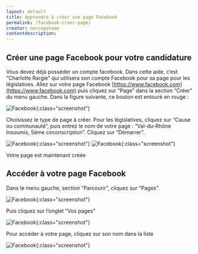 ```yaml
---
layout: default
title: Apprendre à créer une page Facebook
permalink: /facebook-creer-page/
creator: necropotame
contentdescription: 
---
```


## Créer une page Facebook pour votre candidature

Vous devez déjà posséder un compte facebook. Dans cette aide, c’est “Charlotte Rargie” qui utilisera son compte Facebook pour sa page pour les législatives.
Allez sur votre page Facebook [https://www.facebook.com](https://www.facebook.com) puis cliquez sur “Page” dans la section “Créer” du menu gauche. Dans la figure suivante, ce bouton est entouré en rouge :

![Facebook]({{site.url}}/assets/images/screenshots/facebook-1.png){:class="screenshot"}

Choisissez le type de page à créer. Pour les législatives, cliquez sur “Cause ou communauté”, puis entrez le nom de votre page : “Val-du-Rhône Insoumis, 5ème circonscription”. Cliquez sur “Démarrer”.

![Facebook]({{site.url}}/assets/images/screenshots/facebook-2.png){:class="screenshot"}
![Facebook]({{site.url}}/assets/images/screenshots/facebook-3.png){:class="screenshot"}

Votre page est maintenant créée
		
## Accéder à votre page Facebook

Dans le menu gauche, section “Parcourir”, cliquez sur “Pages”.

![Facebook]({{site.url}}/assets/images/screenshots/facebook-4.png){:class="screenshot"}

Puis cliquez sur l’onglet “Vos pages”

![Facebook]({{site.url}}/assets/images/screenshots/facebook-5.png){:class="screenshot"}

Pour accéder à votre page, cliquez sur son nom dans la liste

![Facebook]({{site.url}}/assets/images/screenshots/facebook-6.png){:class="screenshot"}

